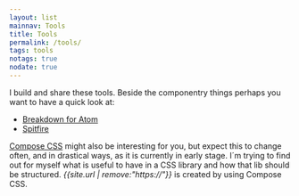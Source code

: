 ```yaml
---
layout: list
mainnav: Tools
title: Tools
permalink: /tools/
tags: tools
notags: true
nodate: true
---
```

I build and share these tools. Beside the componentry things perhaps you want to have a quick look at:

* [Breakdown for Atom](/tools/breakdown/)
* [Spitfire](/tools/spitfire/)

[Compose CSS](/tools/compose/) might also be interesting for you, but expect this to change often, and in drastical ways, as it is currently in early stage. I´m trying to find out for myself what is useful to have in a CSS library and how that lib should be structured. *{{site.url | remove:"https://"}}* is created by using Compose CSS.
